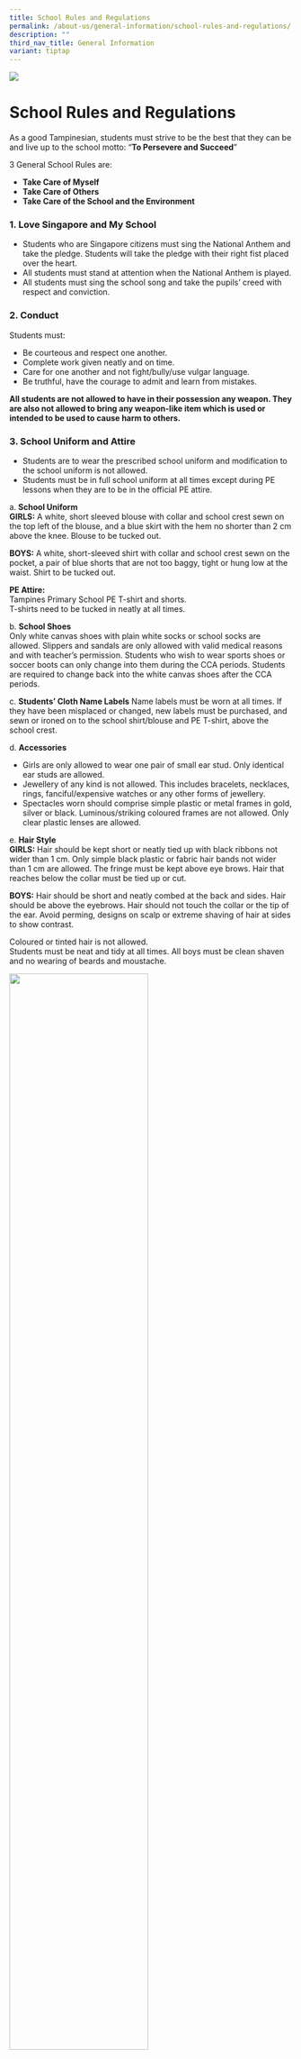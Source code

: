 ```yaml
---
title: School Rules and Regulations
permalink: /about-us/general-information/school-rules-and-regulations/
description: ""
third_nav_title: General Information
variant: tiptap
---
```

![](/images/AboutUs.jpg)

School Rules and Regulations
============================

As a good Tampinesian, students must strive to be the best that they can be and live up to the school motto: “<b>To Persevere and Succeed</b>”

  

3 General School Rules are:

*   <b>Take Care of Myself</b>
*   <b>Take Care of Others</b>
*   <b>Take Care of the School and the Environment</b>

### 1\. Love Singapore and My School


*   Students who are Singapore citizens must sing the National Anthem and take the pledge. Students will take the pledge with their right fist placed over the heart.
*   All students must stand at attention when the National Anthem is played.
*   All students must sing the school song and take the pupils’ creed with respect and conviction.  
 

### 2\. Conduct

Students must:

*   Be courteous and respect one another.
*   Complete work given neatly and on time.
*   Care for one another and not fight/bully/use vulgar language.
*   Be truthful, have the courage to admit and learn from mistakes.

<b>All students are not allowed to have in their possession any weapon. They are also not allowed to bring any weapon-like item which is used or intended to be used to cause harm to others.</b>

### 3\. School Uniform and Attire


*   Students are to wear the prescribed school uniform and modification to the school uniform is not allowed.&nbsp;
*   Students must be in full school uniform at all times except during PE lessons when they are to be in the official PE attire.&nbsp;

a. <b>School Uniform</b> <br>
<b>GIRLS:</b>&nbsp;A white, short sleeved blouse with collar and school crest sewn on the top left of the blouse, and a blue skirt with the hem no shorter than 2 cm above the knee. Blouse to be tucked out.  
      
   <b>BOYS:</b>&nbsp;A white, short-sleeved shirt with collar and school crest sewn on the pocket, a pair of blue shorts that are not too baggy, tight or hung low at the waist. Shirt to be tucked out.  
      
   <b>PE Attire:</b>  
    Tampines Primary School PE T-shirt and shorts.  
    T-shirts need to be tucked in neatly at all times.  
      
    
b.  <b>School Shoes</b>  
    Only white canvas shoes with plain white socks or school socks are allowed. Slippers and sandals are only allowed with valid medical reasons and with teacher’s permission. Students who wish to wear sports shoes or soccer boots can only change into them during the CCA periods. Students are required to change back into the white canvas shoes after the CCA periods.  
      
    
c.  <b>Students’ Cloth Name Labels</b> 
    Name labels must be worn at all times. If they have been misplaced or changed, new labels must be purchased, and sewn or ironed on to the school shirt/blouse and PE T-shirt, above the school crest.  
      
    
d.  <b>Accessories</b>

*   Girls are only allowed to wear one pair of small ear stud. Only identical ear studs are allowed.
*   Jewellery of any kind is not allowed. This includes bracelets, necklaces, rings, fanciful/expensive watches or any other forms of jewellery.
*   Spectacles worn should comprise simple plastic or metal frames in gold, silver or black. Luminous/striking coloured frames are not allowed. Only clear plastic lenses are allowed.

e.  <b>Hair Style</b>  
    <b>GIRLS:</b> Hair should be kept short or neatly tied up with black ribbons not wider than 1 cm. Only simple black plastic or fabric hair bands not wider than 1 cm are allowed. The fringe must be kept above eye brows. Hair that reaches below the collar must be tied up or cut.&nbsp;  
      
   <b>BOYS:</b>&nbsp;Hair should be short and neatly combed at the back and sides. Hair should be above the eyebrows. Hair should not touch the collar or the tip of the ear. Avoid perming, designs on scalp or extreme shaving of hair at sides to show contrast.  
      
   Coloured or tinted hair is not allowed.  
   Students must be neat and tidy at all times. All boys must be clean shaven and no wearing of beards and moustache.
	 
<img src="/images/SchoolRules.jpeg" style="width:70%">

### 4\. Attendance

Students must:

*   Be punctual at all times
*   Attend classes regularly
*   Seek permission before leaving the class or school
*   Submit medical certificates or parent’s letter (for compassionate reasons) when they are absent.

Students who are not present during the singing of National Anthem will be deemed as late.

  

### 5.&nbsp;Absence from School


Students are expected to be in school every school day. If a student is unable to come to school, parents/guardian are expected to notify the school. When a student is unwell, he/she should see a doctor and remain at home to recover. Any absence from school must be covered by a doctor’s medical certificate or a letter from the parent (for compassionate reasons). This should be handed to the Form Teacher when the student returns to school.&nbsp;

  

However, if a student falls sick in school, the parents/guardian will be informed to bring him/her home.&nbsp;

  

Parents should not take their child/children away from school for holidays before the end of the school terms.

  

### 6\. Early Departure

Students are not allowed to leave the school during the school hours unless parents or an adult authorised by the parents come personally and obtain permission. They are to sign out at the General Office when fetching the student home.


### 7\. Use of devices capable of capturing, storing, displaying and/or transmitting visual, audio and verbal information&nbsp;


<i>Examples of such devices are: mobile phones, fitness trackers and smart wrist watches (including the POSB Smart Buddy)</i>

  

Students, with the permission of their parents, must submit a written request for the use of these devices within the school premises. A pass will be issued to the student when permission is granted.&nbsp;

  

These devices can only be used within the school premises for emergency purposes. The devices should not be brought into examination rooms. Photography, video and voice recordings and gaming are prohibited within the school premises. Mobile phones must be switched off or put on silent mode at all times within the school premises.&nbsp;&nbsp;

  

The student is solely responsible for their own devices. The school is not liable for any loss, theft or damage to the devices. Violation of the rules will result in withdrawal of permission and the devices will be kept by the school until a parent comes to claim it.


### 8.&nbsp;Safety of Students in School

For the safety of the students, visitors are not allowed into the school building without valid passes. All visitors are to report to the General Office. Parents who bring their children to school are to take them only as far as the gates. Every student should learn to be independent and to carry his/her own bag.&nbsp;

  

Parents who drive their children to school in the morning may drive into the school compound and use the drop-off point. There is no parking or waiting within the school compound.

  

Parents will not be allowed into the school during the recess/lunch break.

  

### 9.&nbsp;Dismissal

Parents are to take note of the pick up points and dismissal times. They should be punctual. Cars can only enter the school compound after the departure of school buses. There is no waiting and parking of cars in the school. Parents waiting to fetch their children home should wait at the gates.

<style type="text/css">
.tg  {border-collapse:collapse;border-spacing:0;}
.tg td{border-color:black;border-style:solid;border-width:1px;font-family:Arial, sans-serif;font-size:14px;
  overflow:hidden;padding:10px 5px;word-break:normal;}
.tg th{border-color:black;border-style:solid;border-width:1px;font-family:Arial, sans-serif;font-size:14px;
  font-weight:normal;overflow:hidden;padding:10px 5px;word-break:normal;}
.tg .tg-vqa7{color:#121212;font-weight:bold;text-align:left;vertical-align:middle}
.tg .tg-kk00{color:#121212;text-align:left;vertical-align:top}
</style>
<table class="tg">
<thead>
  <tr>
    <th class="tg-vqa7">Types of Offences</th>
    <th class="tg-vqa7">Recommended Action/s</th>
  </tr>
</thead>
<tbody>
  <tr>
    <td class="tg-kk00">• Abuse of mobile phone<br>• Arson<br>• Assault<br>• Bullying <br>• Cheating in assessments/tests/examinations<br>• Disruptive and/or violent behaviour<br>• Defiance/rudeness<br>• Drug/inhalant abuse<br>• Extorting money <br>• Fighting<br>• Forgery<br>• Gambling<br>• Gangsterism<br>• Improper attire and grooming <br>• IT related offences<br>• Latecoming<br>• Leaving school grounds without permission<br>• Littering<br>• Not doing assignments<br>• Pornography<br>• Possession of weapons<br>• Sexual misconduct<br>• Skipping classes<br>• Smoking<br>• Theft<br>• Truancy<br>• Using vulgar languages <br>• Vandalism<br>• Violation of traffic rules</td>
    <td class="tg-kk00">• Counselling<br>• Warning &amp; Contract<br>• Suspension <br>• Corrective Work Order<br>• Loss of Privilege/s <br>• Detention<br>• Restitution<br>• Adverse Conduct Grade<br>• Ineligibility of Awards<br>• Corporal Punishment<br>• Other alternatives deemed appropriate to correct unacceptable behaviour</td>
  </tr>
</tbody>
</table>

At Tampines Primary School, we believe that good discipline is important so that all students can learn in a warm and caring environment. Whilst the staff will try our best to instil self-discipline and desirable behaviour, we seek the co-operation of parents and caregivers to help reinforce good discipline. If students were to violate the school rules and need to be disciplined, the school seeks the support of parents so that the students can understand the consequences of their actions.&nbsp;  
  

<b>Student Management Department  
Tampines Primary School  
December 2020</b>